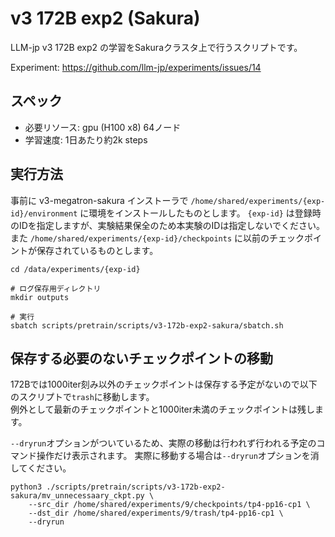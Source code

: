 # v3 172B exp2 (Sakura)

LLM-jp v3 172B exp2 の学習をSakuraクラスタ上で行うスクリプトです。

Experiment: https://github.com/llm-jp/experiments/issues/14

## スペック

* 必要リソース: gpu (H100 x8) 64ノード
* 学習速度: 1日あたり約2k steps

## 実行方法

事前に v3-megatron-sakura インストーラで `/home/shared/experiments/{exp-id}/environment` に環境をインストールしたものとします。
`{exp-id}` は登録時のIDを指定しますが、実験結果保全のため本実験のIDは指定しないでください。
また `/home/shared/experiments/{exp-id}/checkpoints` に以前のチェックポイントが保存されているものとします。

```shell
cd /data/experiments/{exp-id}

# ログ保存用ディレクトリ
mkdir outputs

# 実行
sbatch scripts/pretrain/scripts/v3-172b-exp2-sakura/sbatch.sh
```

## 保存する必要のないチェックポイントの移動

172Bでは1000iter刻み以外のチェックポイントは保存する予定がないので以下のスクリプトで`trash`に移動します。  
例外として最新のチェックポイントと1000iter未満のチェックポイントは残します。

`--dryrun`オプションがついているため、実際の移動は行われず行われる予定のコマンド操作だけ表示されます。
実際に移動する場合は`--dryrun`オプションを消してください。

```shell
python3 ./scripts/pretrain/scripts/v3-172b-exp2-sakura/mv_unnecessaary_ckpt.py \
    --src_dir /home/shared/experiments/9/checkpoints/tp4-pp16-cp1 \
    --dst_dir /home/shared/experiments/9/trash/tp4-pp16-cp1 \
    --dryrun
```